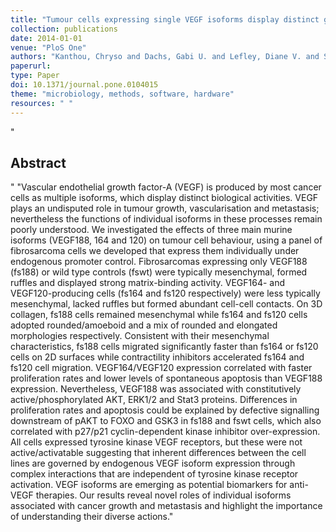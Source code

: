 ```yaml
--- 
title: "Tumour cells expressing single VEGF isoforms display distinct growth, survival and migration characteristics"
collection: publications
date: 2014-01-01
venue: "PloS One"
authors: "Kanthou, Chryso and Dachs, Gabi U. and Lefley, Diane V. and Steele, Andrew J. and Coralli-Foxon, Claudia and Harris, Sheila and Greco, Olga and Dos Santos, Sofia A. and Reyes-Aldasoro, Constantino C. and English, William R. and Tozer, Gillian M."
paperurl: 
type: Paper
doi: 10.1371/journal.pone.0104015
theme: "microbiology, methods, software, hardware"
resources: " "
--- 
```

"<h2> Abstract </h2>" "Vascular endothelial growth factor-A (VEGF) is produced by most cancer cells as multiple isoforms, which display distinct biological activities. VEGF plays an undisputed role in tumour growth, vascularisation and metastasis; nevertheless the functions of individual isoforms in these processes remain poorly understood. We investigated the effects of three main murine isoforms (VEGF188, 164 and 120) on tumour cell behaviour, using a panel of fibrosarcoma cells we developed that express them individually under endogenous promoter control. Fibrosarcomas expressing only VEGF188 (fs188) or wild type controls (fswt) were typically mesenchymal, formed ruffles and displayed strong matrix-binding activity. VEGF164- and VEGF120-producing cells (fs164 and fs120 respectively) were less typically mesenchymal, lacked ruffles but formed abundant cell-cell contacts. On 3D collagen, fs188 cells remained mesenchymal while fs164 and fs120 cells adopted rounded/amoeboid and a mix of rounded and elongated morphologies respectively. Consistent with their mesenchymal characteristics, fs188 cells migrated significantly faster than fs164 or fs120 cells on 2D surfaces while contractility inhibitors accelerated fs164 and fs120 cell migration. VEGF164/VEGF120 expression correlated with faster proliferation rates and lower levels of spontaneous apoptosis than VEGF188 expression. Nevertheless, VEGF188 was associated with constitutively active/phosphorylated AKT, ERK1/2 and Stat3 proteins. Differences in proliferation rates and apoptosis could be explained by defective signalling downstream of pAKT to FOXO and GSK3 in fs188 and fswt cells, which also correlated with p27/p21 cyclin-dependent kinase inhibitor over-expression. All cells expressed tyrosine kinase VEGF receptors, but these were not active/activatable suggesting that inherent differences between the cell lines are governed by endogenous VEGF isoform expression through complex interactions that are independent of tyrosine kinase receptor activation. VEGF isoforms are emerging as potential biomarkers for anti-VEGF therapies. Our results reveal novel roles of individual isoforms associated with cancer growth and metastasis and highlight the importance of understanding their diverse actions."
